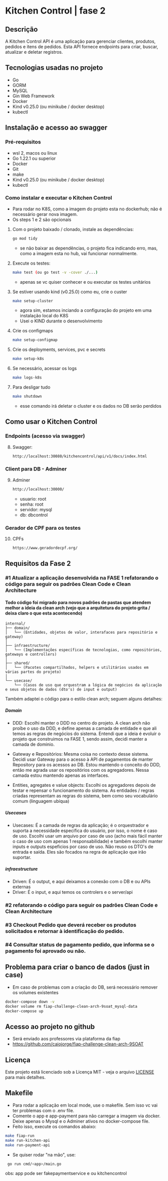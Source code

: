 # Kitchen Control | fase 2

## Descrição

A Kitchen Control API é uma aplicação para gerenciar clientes, produtos, pedidos e itens de pedidos. Esta API fornece endpoints para criar, buscar, atualizar e deletar registros.

## Tecnologias usadas no projeto

- Go
- GORM
- MySQL
- Gin Web Framework
- Docker
- Kind v0.25.0 (ou minikube / docker desktop)
- kubectl

## Instalação e acesso ao swagger

### Pré-requisitos

- wsl 2, macos ou linux
- Go 1.22.1 ou superior
- Docker
- Git
- make
- Kind v0.25.0 (ou minikube / docker desktop)
- kubectl

### Como instalar e executar o Kitchen Control

- Para rodar no K8S, como a imagem do projeto esta no dockerhub; não é necessário gerar nova imagem.
- Os steps 1 e 2 são opcionais

1. Com o projeto baixado / clonado, instale as dependências:
    ```bash
    go mod tidy
    ```
    - se não baixar as dependências, o projeto fica indicando erro, mas, como a imagem esta no hub, vai funcionar normalmente.
    
2. Execute os testes:
    ```bash
    make test (ou go test -v -cover ./...)
    ```
    - apenas se vc quiser conhecer e ou executar os testes unitários

3. Se estiver usando kind (v0.25.0) como eu, crie o custer
    ```bash
    make setup-cluster
    ```
    - agora sim, estamos inciando a configuração do projeto em uma instalação local do K8S
    - Usei o KIND durante o desenvolvimento

4. Crie os configmaps
    ```bash
    make setup-configmap
    ```
5. Crie os deployments, services, pvc e secrets 
    ```bash
    make setup-k8s
    ```
6. Se necessário, acessar os logs
    ```bash
    make logs-k8s
    ```
7. Para desligar tudo
    ```bash
    make shutdown
    ```
    - esse comando irá deletar o cluster e os dados no DB serão perdidos 

## Como usar o Kitchen Control

### Endpoints (acesso via swagger)

8. Swagger:
    ```bash
    http://localhost:30080/kitchencontrol/api/v1/docs/index.html
    ```
    
### Client para DB - Adminer
9. Adminer
    ```bash
    http://localhost:30000/
    ```

    - usuario: root
    - senha: root
    - servidor: mysql
    - db: dbcontrol

### Gerador de CPF para os testes
10. CPFs
    ```bash
    https://www.geradordecpf.org/

## Requisitos da Fase 2

### #1 Atualizar a aplicação desenvolvida na FASE 1 refatorando o código para seguir os padrões Clean Code e Clean Architecture

#### Todo código foi migrado para novos padrões de pastas que atendem melhor a ideia da clean arch (vejo que a arquitetura do projeto grita / deixa claro o que esta acontecendo)

```plaintext
internal/
├── domain/
│   └── (Entidades, objetos de valor, interafaces para repositório e gateway)
│
├── infraestructure/
│   └── (Implementações específicas de tecnologias, como repositórios, gateways e controllers)
│
├── shared/
│   └── (Pacotes compartilhados, helpers e utilitários usados em várias partes do projeto)
│
└── usecase/
    └── (Casos de uso que orquestram a lógica de negócios da aplicação e seus objetos de dados (dto's) de input e output)

```
 
 Também adaptei o código para o estilo clean arch; seguem alguns detalhes:

##### Domain
- DDD: Escolhi manter o DDD no centro do projeto. A clean arch não proíbe o uso da DDD, e define apenas a camada de entidade e que ali temos as regras de negócios do sistema. Entendi que a ideia é evoluir o projeto que construimos na FASE 1, sendo assim, decidi manter a camada de dominio.

- Gateway e Repositórios: Mesma coisa no contexto desse sistema. Decidi usar Gateway para o acesso à API de pagamentos de manter Repository para os acessos ao DB. Estou mantendo o conceito do DDD, então me agrada usar os repositórios com os agregadores. Nessa camada estou mantendo apenas as interfaces.

- Entities, agregates e value objects: Escolhi os agregadores depois de testar e repensar o funcionamento do sistema. As entidades / regras criadas representam as regras do sistema, bem como seu vocabulário comum (linguagem ubíqua) 

##### Usecases
- Usecases: É a camada de regras da aplicação; é o orquestrador e suporta a necessidade especifica do usuário, por isso, o nome é caso de uso. Escolhi usar um arquivo por caso de uso (acho mais fácil manter o caso de uso com apenas 1 responsabilidade) e também escolhi manter inputs e outputs espeficios por caso de uso. Não reuso os DTO's de entrada e saída. Eles são focados na regra de aplicação que irão suportar.

##### infraestructure

- Driven: É o output, e aqui deixamos a conexão com o DB e ou APIs externas
- Driver: É o input, e aqui temos os controlers e o server/api

### #2 refatorando o código para seguir os padrões Clean Code e Clean Architecture
### #3 Checkout Pedido que deverá receber os produtos solicitados e retornar à identificação do pedido.
### #4 Consultar status de pagamento pedido, que informa se o pagamento foi aprovado ou não.

## Problema para criar o banco de dados (just in case)

- Em caso de problemas com a criação do DB, será necessário remover os volumes existentes

```bash
docker-compose down -v
docker volume rm fiap-challenge-clean-arch-9soat_mysql-data
docker-compose up
```

## Acesso ao projeto no github
- Será enviado aos professores via plataforma da fiap
- https://github.com/caiojorge/fiap-challenge-clean-arch-9SOAT

## Licença
Este projeto está licenciado sob a Licença MIT - veja o arquivo [LICENSE](LICENSE) para mais detalhes.


## Makefile
- Para rodar a aplicação em local mode, use o makefile. Sem isso vc vai ter problemas com o .env file.
- Comente o app e app-payment para não carregar a imagem via docker. Deixe apenas o Mysql e o Adminer ativos no docker-compose file.
- Feito isso, execute os comandos abaixo:
```bash
make fiap-run
make run-kitchen-api
make run-payment-api
```
- Se quiser rodar "na mão", use:
```bash
 go run cmd/<app>/main.go
```

obs: app pode ser fakepaymentservice e ou kitchencontrol

